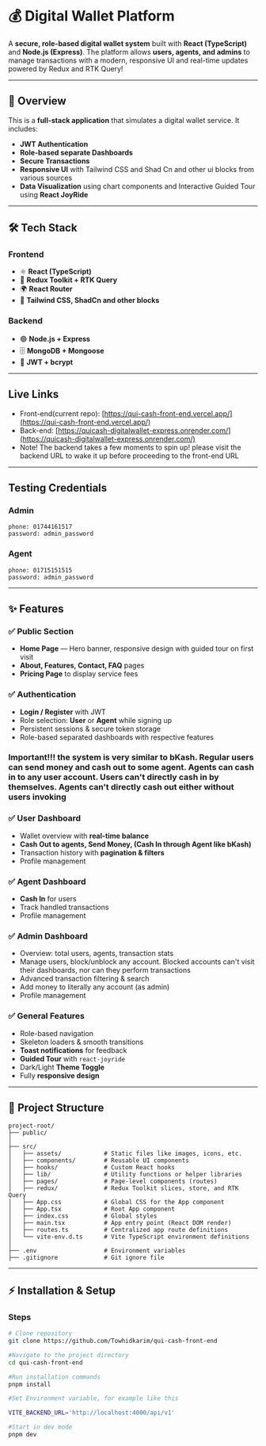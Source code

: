 # 💰 Digital Wallet Platform

A **secure, role-based digital wallet system** built with **React (TypeScript)** and **Node.js (Express)**. The platform allows **users, agents, and admins** to manage transactions with a modern, responsive UI and real-time updates powered by Redux and RTK Query!

---

## 🚀 Overview

This is a **full-stack application** that simulates a digital wallet service. It includes:

- **JWT Authentication**
- **Role-based separate Dashboards**
- **Secure Transactions**
- **Responsive UI** with Tailwind CSS and Shad Cn and other ui blocks from various sources
- **Data Visualization** using chart components and Interactive Guided Tour using **React JoyRide**

---

## 🛠 Tech Stack

### **Frontend**

- ⚛ **React (TypeScript)**
- 🔄 **Redux Toolkit + RTK Query**
- 🌍 **React Router**
- 🎨 **Tailwind CSS, ShadCn and other blocks**

### **Backend**

- 🟢 **Node.js + Express**
- 🗄 **MongoDB + Mongoose**
- 🔐 **JWT + bcrypt**

---

## Live Links

- Front-end(current repo): [https://qui-cash-front-end.vercel.app/](https://qui-cash-front-end.vercel.app/)
- Back-end: [https://quicash-digitalwallet-express.onrender.com/](https://quicash-digitalwallet-express.onrender.com/)
- Note! The backend takes a few moments to spin up! please visit the backend URL to wake it up before proceeding to the front-end URL

---

## Testing Credentials

### Admin

```
phone: 01744161517
password: admin_password
```

### Agent

```
phone: 01715151515
password: admin_password
```

---

## ✨ Features

### ✅ **Public Section**

- **Home Page** — Hero banner, responsive design with guided tour on first visit
- **About, Features, Contact, FAQ** pages
- **Pricing Page** to display service fees

### ✅ **Authentication**

- **Login / Register** with JWT
- Role selection: **User** or **Agent** while signing up
- Persistent sessions & secure token storage
- Role-based separated dashboards with respective features

### Important!!! the system is very similar to bKash. Regular users can send money and cash out to some agent. Agents can cash in to any user account. Users can't directly cash in by themselves. Agents can't directly cash out either without users invoking

### ✅ **User Dashboard**

- Wallet overview with **real-time balance**
- **Cash Out to agents, Send Money, (Cash In through Agent like bKash)**
- Transaction history with **pagination & filters**
- Profile management

### ✅ **Agent Dashboard**

- **Cash In** for users
- Track handled transactions
- Profile management

### ✅ **Admin Dashboard**

- Overview: total users, agents, transaction stats
- Manage users, block/unblock any account. Blocked accounts can't visit their dashboards, nor can they perform transactions
- Advanced transaction filtering & search
- Add money to literally any account (as admin)
- Profile management

### ✅ **General Features**

- Role-based navigation
- Skeleton loaders & smooth transitions
- **Toast notifications** for feedback
- **Guided Tour** with `react-joyride`
- Dark/Light **Theme Toggle**
- Fully **responsive design**

---

## 📂 Project Structure

```
project-root/
├── public/
│
├── src/
│   ├── assets/            # Static files like images, icons, etc.
│   ├── components/        # Reusable UI components
│   ├── hooks/             # Custom React hooks
│   ├── lib/               # Utility functions or helper libraries
│   ├── pages/             # Page-level components (routes)
│   ├── redux/             # Redux Toolkit slices, store, and RTK Query
│   ├── App.css            # Global CSS for the App component
│   ├── App.tsx            # Root App component
│   ├── index.css          # Global styles
│   ├── main.tsx           # App entry point (React DOM render)
│   ├── routes.ts          # Centralized app route definitions
│   └── vite-env.d.ts      # Vite TypeScript environment definitions
│
├── .env                   # Environment variables
├── .gitignore             # Git ignore file

```

---

## ⚡ Installation & Setup

### **Steps**

```bash
# Clone repository
git clone https://github.com/Towhidkarim/qui-cash-front-end

#Navigate to the project directory
cd qui-cash-front-end

#Run installation commands
pnpm install

#Set Environment variable, for example like this

VITE_BACKEND_URL='http://localhost:4000/api/v1'

#Start in dev mode
pnpm dev

```
